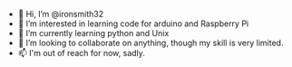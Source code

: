 - 👋 Hi, I’m @ironsmith32
- 👀 I’m interested in learning code for arduino and Raspberry Pi
- 🌱 I’m currently learning python and Unix
- 💞️ I’m looking to collaborate on anything, though my skill is very limited. 
- 📫 I'm out of reach for now, sadly.

<!---
ironsmith32/ironsmith32 is a ✨ special ✨ repository because its `README.md` (this file) appears on your GitHub profile.
You can click the Preview link to take a look at your changes.
--->
